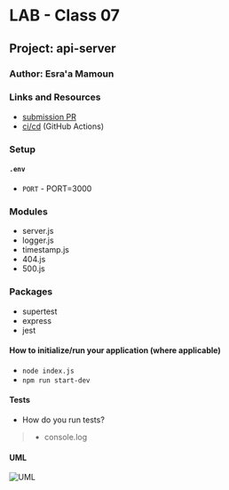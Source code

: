 # LAB - Class 07

## Project: api-server

### Author: Esra'a Mamoun

### Links and Resources

- [submission PR]()
- [ci/cd](https://github.com/EsraaMamoun-401-advanced-javascript/api-server2/actions) (GitHub Actions)
<!-- - [back-end server url](http://xyz.com) (when applicable) -->
<!-- - [front-end application](http://xyz.com) (when applicable) -->

### Setup

#### `.env` 

- `PORT` - PORT=3000

### Modules
- server.js
- logger.js
- timestamp.js
- 404.js
- 500.js

### Packages
- supertest
- express
- jest

#### How to initialize/run your application (where applicable)

- `node index.js`
- `npm run start-dev`

<!-- #### How to use your library (where applicable)
- Lint Tests: `npm run lint` -->

#### Tests

* How do you run tests?
 <!-- > - Jest test: `npm test` - to run the test for two files  -->
 > - console.log
<!-- - Any tests of note?
- Describe any tests that you did not complete, skipped, etc -->

#### UML
![UML]()